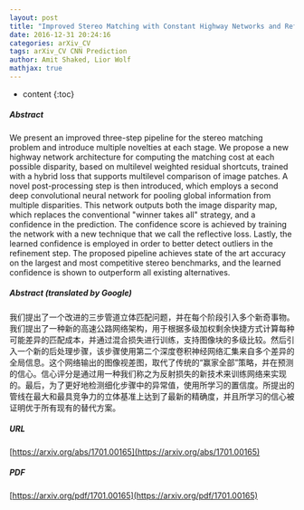 ```yaml
---
layout: post
title: "Improved Stereo Matching with Constant Highway Networks and Reflective Confidence Learning"
date: 2016-12-31 20:24:16
categories: arXiv_CV
tags: arXiv_CV CNN Prediction
author: Amit Shaked, Lior Wolf
mathjax: true
---
```


* content
{:toc}

##### Abstract
We present an improved three-step pipeline for the stereo matching problem and introduce multiple novelties at each stage. We propose a new highway network architecture for computing the matching cost at each possible disparity, based on multilevel weighted residual shortcuts, trained with a hybrid loss that supports multilevel comparison of image patches. A novel post-processing step is then introduced, which employs a second deep convolutional neural network for pooling global information from multiple disparities. This network outputs both the image disparity map, which replaces the conventional "winner takes all" strategy, and a confidence in the prediction. The confidence score is achieved by training the network with a new technique that we call the reflective loss. Lastly, the learned confidence is employed in order to better detect outliers in the refinement step. The proposed pipeline achieves state of the art accuracy on the largest and most competitive stereo benchmarks, and the learned confidence is shown to outperform all existing alternatives.

##### Abstract (translated by Google)
我们提出了一个改进的三步管道立体匹配问题，并在每个阶段引入多个新奇事物。我们提出了一种新的高速公路网络架构，用于根据多级加权剩余快捷方式计算每种可能差异的匹配成本，并通过混合损失进行训练，支持图像块的多级比较。然后引入一个新的后处理步骤，该步骤使用第二个深度卷积神经网络汇集来自多个差异的全局信息。这个网络输出的图像视差图，取代了传统的“赢家全部”策略，并在预测的信心。信心评分是通过用一种我们称之为反射损失的新技术来训练网络来实现的。最后，为了更好地检测细化步骤中的异常值，使用所学习的置信度。所提出的管线在最大和最具竞争力的立体基准上达到了最新的精确度，并且所学习的信心被证明优于所有现有的替代方案。

##### URL
[https://arxiv.org/abs/1701.00165](https://arxiv.org/abs/1701.00165)

##### PDF
[https://arxiv.org/pdf/1701.00165](https://arxiv.org/pdf/1701.00165)

